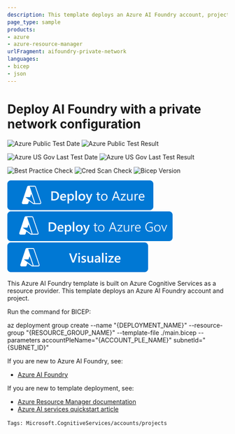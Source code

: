 ```yaml
---
description: This template deploys an Azure AI Foundry account, project, and model deployment with your Azure Virtual Network.
page_type: sample
products:
- azure
- azure-resource-manager
urlFragment: aifoundry-private-network
languages:
- bicep
- json
---
```

# Deploy AI Foundry with a private network configuration


![Azure Public Test Date](https://azurequickstartsservice.blob.core.windows.net/badges/quickstarts/microsoft.cognitiveservices/aifoundry-cmk/PublicLastTestDate.svg)
![Azure Public Test Result](https://azurequickstartsservice.blob.core.windows.net/badges/quickstarts/microsoft.cognitiveservices/aifoundry-cmk/PublicDeployment.svg)

![Azure US Gov Last Test Date](https://azurequickstartsservice.blob.core.windows.net/badges/quickstarts/microsoft.cognitiveservices/aifoundry-cmk/FairfaxLastTestDate.svg)
![Azure US Gov Last Test Result](https://azurequickstartsservice.blob.core.windows.net/badges/quickstarts/microsoft.cognitiveservices/aifoundry-cmk/FairfaxDeployment.svg)

![Best Practice Check](https://azurequickstartsservice.blob.core.windows.net/badges/quickstarts/microsoft.cognitiveservices/aifoundry-cmk/BestPracticeResult.svg)
![Cred Scan Check](https://azurequickstartsservice.blob.core.windows.net/badges/quickstarts/microsoft.cognitiveservices/aifoundry-cmk/CredScanResult.svg)
![Bicep Version](https://azurequickstartsservice.blob.core.windows.net/badges/quickstarts/microsoft.cognitiveservices/aifoundry-cmk/BicepVersion.svg)

[![Deploy To Azure](https://raw.githubusercontent.com/Azure/azure-quickstart-templates/master/1-CONTRIBUTION-GUIDE/images/deploytoazure.svg?sanitize=true)](https://portal.azure.com/#create/Microsoft.Template/uri/https%3A%2F%2Fraw.githubusercontent.com%2Fandyaviles121%2Fazure-quickstart-templates%2Faifoundry-basic-projects%2Fquickstarts%2Fmicrosoft.cognitiveservices%2Faifoundry-cmk%2Fazuredeploy.json)
[![Deploy To Azure US Gov](https://raw.githubusercontent.com/Azure/azure-quickstart-templates/master/1-CONTRIBUTION-GUIDE/images/deploytoazuregov.svg?sanitize=true)](https://portal.azure.us/#create/Microsoft.Template/uri/https%3A%2F%2Fraw.githubusercontent.com%2Fandyaviles121%2Fazure-quickstart-templates%2Faifoundry-basic-projects%2Fquickstarts%2Fmicrosoft.cognitiveservices%2Faifoundry-cmk%2Fazuredeploy.json)
[![Visualize](https://raw.githubusercontent.com/Azure/azure-quickstart-templates/master/1-CONTRIBUTION-GUIDE/images/visualizebutton.svg?sanitize=true)](http://armviz.io/#/?load=https%3A%2F%2Fraw.githubusercontent.com%2andyaviles121%2Fazure-quickstart-templates%2Faifoundry-basic-projects%2Fquickstarts%2Fmicrosoft.cognitiveservices%2Faifoundry-cmk%2Fazuredeploy.json)

This Azure AI Foundry template is built on Azure Cognitive Services as a resource provider. This template deploys an Azure AI Foundry account and project.

Run the command for BICEP:

az deployment group create --name "{DEPLOYMENT_NAME}" --resource-group "{RESOURCE_GROUP_NAME}" --template-file ./main.bicep --parameters accountPleName="{ACCOUNT_PLE_NAME}" subnetId="{SUBNET_ID}"

If you are new to Azure AI Foundry, see:

- [Azure AI Foundry](https://learn.microsoft.com/azure/ai-foundry/)

If you are new to template deployment, see:

- [Azure Resource Manager documentation](https://learn.microsoft.com/azure/azure-resource-manager/)
- [Azure AI services quickstart article](https://learn.microsoft.com/azure/cognitive-services/resource-manager-template)

`Tags: Microsoft.CognitiveServices/accounts/projects`